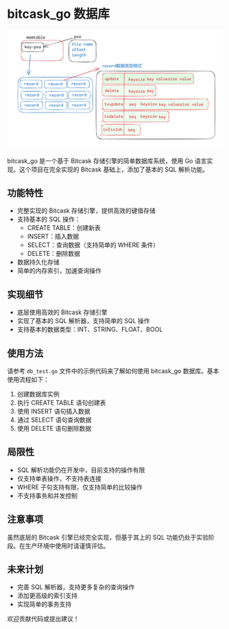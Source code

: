 # bitcask_go 数据库
![alt text](./asserts/image.png)

bitcask_go 是一个基于 Bitcask 存储引擎的简单数据库系统，使用 Go 语言实现。这个项目在完全实现的 Bitcask 基础上，添加了基本的 SQL 解析功能。

## 功能特性

- 完整实现的 Bitcask 存储引擎，提供高效的键值存储
- 支持基本的 SQL 操作：
  - CREATE TABLE：创建新表
  - INSERT：插入数据
  - SELECT：查询数据（支持简单的 WHERE 条件）
  - DELETE：删除数据
- 数据持久化存储
- 简单的内存索引，加速查询操作

## 实现细节

- 底层使用高效的 Bitcask 存储引擎
- 实现了基本的 SQL 解析器，支持简单的 SQL 操作
- 支持基本的数据类型：INT、STRING、FLOAT、BOOL

## 使用方法

请参考 `db_test.go` 文件中的示例代码来了解如何使用 bitcask_go 数据库。基本使用流程如下：

1. 创建数据库实例
2. 执行 CREATE TABLE 语句创建表
3. 使用 INSERT 语句插入数据
4. 通过 SELECT 语句查询数据
5. 使用 DELETE 语句删除数据

## 局限性

- SQL 解析功能仍在开发中，目前支持的操作有限
- 仅支持单表操作，不支持表连接
- WHERE 子句支持有限，仅支持简单的比较操作
- 不支持事务和并发控制

## 注意事项

虽然底层的 Bitcask 引擎已经完全实现，但基于其上的 SQL 功能仍处于实验阶段。在生产环境中使用时请谨慎评估。

## 未来计划

- 完善 SQL 解析器，支持更多复杂的查询操作
- 添加更高级的索引支持
- 实现简单的事务支持

欢迎贡献代码或提出建议！
